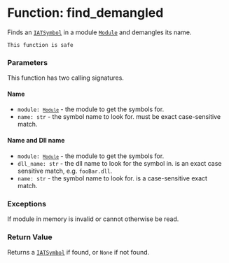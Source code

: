 # Function: find_demangled

Finds an [`IATSymbol`](./objects-iatsymbol.md) in a module [`Module`](../modules/objects-module.md) and demangles its name.

```admonish success title=""
This function is safe
```

### Parameters
This function has two calling signatures.

#### Name
- <code>module: [`Module`](../modules/objects-module.md)</code> - the module to get the symbols for.
- `name: str` - the symbol name to look for. must be exact case-sensitive match.

#### Name and Dll name
- <code>module: [`Module`](../modules/objects-module.md)</code> - the module to get the symbols for.
- `dll_name: str` - the dll name to look for the symbol in. is an exact case sensitive match, e.g. `fooBar.dll`.
- `name: str` - the symbol name to look for. is a case-sensitive exact match.

### Exceptions
If module in memory is invalid or cannot otherwise be read.

### Return Value
Returns a [`IATSymbol`](./objects-iatsymbol.md) if found, or `None` if not found.
